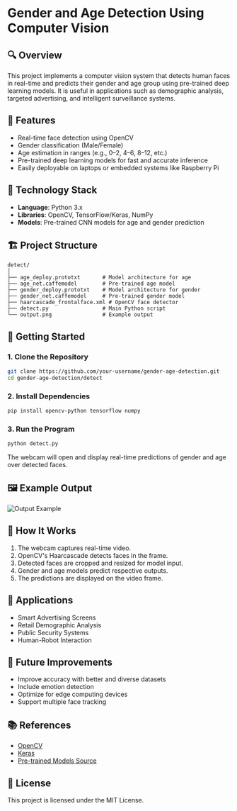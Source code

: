 
# Gender and Age Detection Using Computer Vision

## 🔍 Overview

This project implements a computer vision system that detects human faces in real-time and predicts their gender and age group using pre-trained deep learning models. It is useful in applications such as demographic analysis, targeted advertising, and intelligent surveillance systems.

## 📌 Features

- Real-time face detection using OpenCV
- Gender classification (Male/Female)
- Age estimation in ranges (e.g., 0–2, 4–6, 8–12, etc.)
- Pre-trained deep learning models for fast and accurate inference
- Easily deployable on laptops or embedded systems like Raspberry Pi

## 🧠 Technology Stack

- **Language**: Python 3.x  
- **Libraries**: OpenCV, TensorFlow/Keras, NumPy  
- **Models**: Pre-trained CNN models for age and gender prediction

## 🏗️ Project Structure

```
detect/
│
├── age_deploy.prototxt       # Model architecture for age
├── age_net.caffemodel        # Pre-trained age model
├── gender_deploy.prototxt    # Model architecture for gender
├── gender_net.caffemodel     # Pre-trained gender model
├── haarcascade_frontalface.xml # OpenCV face detector
├── detect.py                 # Main Python script
└── output.png                # Example output
```

## 🚀 Getting Started

### 1. Clone the Repository

```bash
git clone https://github.com/your-username/gender-age-detection.git
cd gender-age-detection/detect
```

### 2. Install Dependencies

```bash
pip install opencv-python tensorflow numpy
```

### 3. Run the Program

```bash
python detect.py
```

The webcam will open and display real-time predictions of gender and age over detected faces.

## 🖼️ Example Output

![Output Example](output.png)

## 🧪 How It Works

1. The webcam captures real-time video.
2. OpenCV's Haarcascade detects faces in the frame.
3. Detected faces are cropped and resized for model input.
4. Gender and age models predict respective outputs.
5. The predictions are displayed on the video frame.

## 🎯 Applications

- Smart Advertising Screens
- Retail Demographic Analysis
- Public Security Systems
- Human-Robot Interaction

## 🔮 Future Improvements

- Improve accuracy with better and diverse datasets
- Include emotion detection
- Optimize for edge computing devices
- Support multiple face tracking

## 📚 References

- [OpenCV](https://opencv.org/)
- [Keras](https://keras.io/)
- [Pre-trained Models Source](https://github.com/yu4u/age-gender-estimation)

## 📝 License

This project is licensed under the MIT License.


